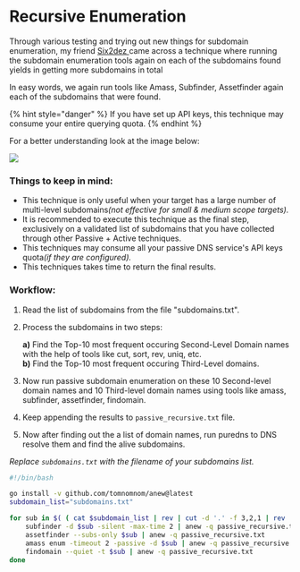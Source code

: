 # Recursive Enumeration

Through various testing and trying out new things for subdomain enumeration, my friend [Six2dez ](https://twitter.com/Six2dez1)came across a technique where running the subdomain enumeration tools again on each of the subdomains found yields in getting more subdomains in total

In easy words, we again run tools like Amass, Subfinder, Assetfinder again each of the subdomains that were found.

{% hint style="danger" %}
If you have set up API keys, this technique may consume your entire querying quota.
{% endhint %}

For a better understanding look at the image below:

![](<../.gitbook/assets/Recursive Enumeration.png>)

### Things to keep in mind:

* This technique is only useful when your target has a large number of multi-level subdomain&#x73;_(not effective for small & medium scope targets)._
* It is recommended to execute this technique as the final step, exclusively on a validated list of subdomains that you have collected through other Passive + Active techniques.
* This techniques may consume all your passive DNS service's API keys quot&#x61;_(if they are configured)._&#x20;
* This techniques takes time to return the final results.

### Workflow:

1. Read the list of subdomains from the file "subdomains.txt".
2.  Process the subdomains in two steps:

    **a)** Find the Top-10 most frequent occuring Second-Level Domain names with the help of tools like cut, sort, rev, uniq, etc.\
    **b)** Find the Top-10 most frequent occuring Third-Level domains.
3. Now run passive subdomain enumeration on these 10 Second-level domain names and 10 Third-level domain names using tools like amass, subfinder, assetfinder, findomain.
4. Keep appending the results to `passive_recursive.txt` file.&#x20;
5. Now after finding out the a list of domain names, run puredns to DNS resolve them and find the alive subdomains.&#x20;



_Replace `subdomains.txt` with the filename of your subdomains list._

```bash
#!/bin/bash

go install -v github.com/tomnomnom/anew@latest
subdomain_list="subdomains.txt"

for sub in $( ( cat $subdomain_list | rev | cut -d '.' -f 3,2,1 | rev | sort | uniq -c | sort -nr | grep -v '1 ' | head -n 10 && cat subdomains.txt | rev | cut -d '.' -f 4,3,2,1 | rev | sort | uniq -c | sort -nr | grep -v '1 ' | head -n 10 ) | sed -e 's/^[[:space:]]*//' | cut -d ' ' -f 2);do 
    subfinder -d $sub -silent -max-time 2 | anew -q passive_recursive.txt
    assetfinder --subs-only $sub | anew -q passive_recursive.txt
    amass enum -timeout 2 -passive -d $sub | anew -q passive_recursive.txt
    findomain --quiet -t $sub | anew -q passive_recursive.txt
done
```
